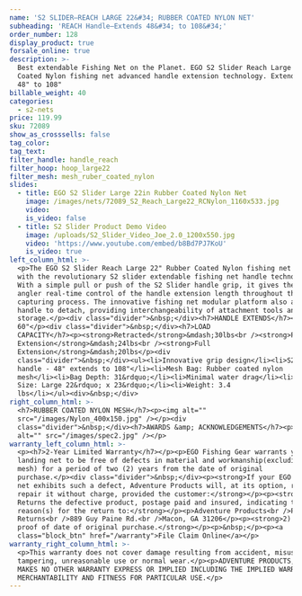 ```yaml
---
name: 'S2 SLIDER—REACH LARGE 22&#34; RUBBER COATED NYLON NET'
subheading: 'REACH Handle—Extends 48&#34; to 108&#34;'
order_number: 128
display_product: true
forsale_online: true
description: >-
  Best extendable Fishing Net on the Planet. EGO S2 Slider Reach Large Rubber
  Coated Nylon fishing net advanced handle extension technology. Extends from
  48" to 108"
billable_weight: 40
categories:
  - s2-nets
price: 119.99
sku: 72089
show_as_crosssells: false
tag_color:
tag_text:
filter_handle: handle_reach
filter_hoop: hoop_large22
filter_mesh: mesh_ruber_coated_nylon
slides:
  - title: EGO S2 Slider Large 22in Rubber Coated Nylon Net
    image: /images/nets/72089_S2_Reach_Large22_RCNylon_1160x533.jpg
    video:
    is_video: false
  - title: S2 Slider Product Demo Video
    image: /uploads/S2_Slider_Video_Joe_2.0_1200x550.jpg
    video: 'https://www.youtube.com/embed/b8Bd7PJ7KoU'
    is_video: true
left_column_html: >-
  <p>The EGO S2 Slider Reach Large 22" Rubber Coated Nylon fishing net comes
  with the revolutionary S2 slider extendable fishing net handle technology.
  With a simple pull or push of the S2 Slider handle grip, it gives the savvy
  angler real-time control of the handle extension length throughout the fish
  capturing process. The innovative fishing net modular platform also allows the
  handle to detach, providing interchangeability of attachment tools and compact
  storage.</p><div class="divider">&nbsp;</div><h7>HANDLE EXTENDS</h7><p>29" to
  60"</p><div class="divider">&nbsp;</div><h7>LOAD
  CAPACITY</h7><p><strong>Retracted</strong>&mdash;30lbs<br /><strong>Partial
  Extension</strong>&mdash;24lbs<br /><strong>Full
  Extension</strong>&mdash;20lbs</p><div
  class="divider">&nbsp;</div><ul><li>Innovative grip design</li><li>S2 Slider
  handle - 48" extends to 108"</li><li>Mesh Bag: Rubber coated nylon
  mesh</li><li>Bag Depth: 31&rdquo;</li><li>Minimal water drag</li><li>Hoop
  Size: Large 22&rdquo; x 23&rdquo;</li><li>Weight: 3.4
  lbs</li></ul><div>&nbsp;</div>
right_column_html: >-
  <h7>RUBBER COATED NYLON MESH</h7><p><img alt=""
  src="/images/Nylon_400x150.jpg" /></p><div
  class="divider">&nbsp;</div><h7>AWARDS &amp; ACKNOWLEDGEMENTS</h7><p><img
  alt="" src="/images/spec2.jpg" /></p>
warranty_left_column_html: >-
  <p><h7>2-Year Limited Warranty</h7></p><p>EGO Fishing Gear warrants your EGO
  landing net to be free of defects in material and workmanship(excluding net
  mesh) for a period of two (2) years from the date of original
  purchase.</p><div class="divider">&nbsp;</div><p><strong>If your EGO fishing
  net exhibits such a defect, Adventure Products will, at its option, replace or
  repair it without charge, provided the customer:</strong></p><p><strong>1)
  Returns the defective product, postage paid and insured, indicating the
  reason(s) for the return to:</strong></p><p>Adventure Products<br />Product
  Returns<br />889 Guy Paine Rd.<br />Macon, GA 31206</p><p><strong>2) Submits
  proof of date of original purchase.</strong></p><p>&nbsp;</p><p><a
  class="block_btn" href="/warranty">File Claim Online</a></p>
warranty_right_column_html: >-
  <p>This warranty does not cover damage resulting from accident, misuse, abuse,
  tampering, unreasonable use or normal wear.</p><p>ADVENTURE PRODUCTS, INC.
  MAKES NO OTHER WARRANTY EXPRESS OR IMPLIED INCLUDING THE IMPLIED WARRANTIES OF
  MERCHANTABILITY AND FITNESS FOR PARTICULAR USE.</p>
---
```

